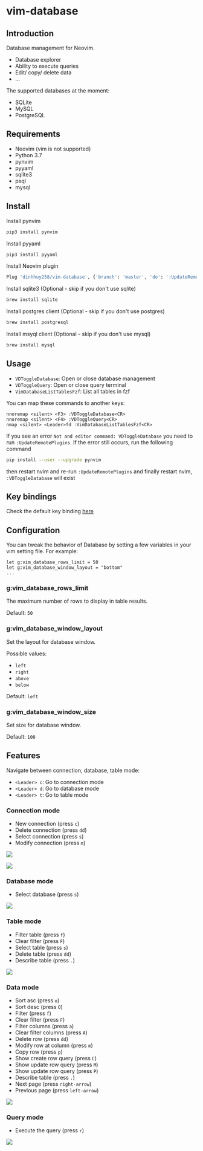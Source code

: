 # vim-database

## Introduction

Database management for Neovim. 

- Database explorer
- Ability to execute queries
- Edit/ copy/ delete data
- ...

The supported databases at the moment:

- SQLite
- MySQL
- PostgreSQL

## Requirements

- Neovim (vim is not supported)
- Python 3.7
- pynvim
- pyyaml
- sqlite3
- psql
- mysql

## Install

Install pynvim

```sh
pip3 install pynvim
```

Install pyyaml

```sh
pip3 install pyyaml
```

Install Neovim plugin

```sh
Plug 'dinhhuy258/vim-database', {'branch': 'master', 'do': ':UpdateRemotePlugins'}
```

Install sqlite3 (Optional - skip if you don't use sqlite)

```sh
brew install sqlite
```

Install postgres client (Optional - skip if you don't use postgres)

```sh
brew install postgresql
```

Install msyql client (Optional - skip if you don't use mysql)

```sh
brew install mysql
```

## Usage

- `VDToggleDatabase`: Open or close database management
- `VDToggleQuery`: Open or close query terminal
- `VimDatabaseListTablesFzf`: List all tables in fzf

You can map these commands to another keys:

```VimL
nnoremap <silent> <F3> :VDToggleDatabase<CR>
nnoremap <silent> <F4> :VDToggleQuery<CR>
nmap <silent> <Leader>fd :VimDatabaseListTablesFzf<CR>
```

If you see an error `Not and editor command: VDToggleDatabase` you need to run `:UpdateRemotePlugins`. If the error still occurs, run the following command

```sh
pip install --user --upgrade pynvim
```

then restart nvim and re-run `:UpdateRemotePlugins` and finally restart nvim, `:VDToggleDatabase` will exist

## Key bindings

Check the default key binding [here](https://github.com/dinhhuy258/vim-database/blob/master/rplugin/python3/database/configs/config.py)

## Configuration

You can tweak the behavior of Database by setting a few variables in your vim setting file. For example:

```VimL
let g:vim_database_rows_limit = 50
let g:vim_database_window_layout = "bottom"
...
```

### g:vim_database_rows_limit

The maximum number of rows to display in table results.

Default: `50`

### g:vim_database_window_layout

Set the layout for database window.

Possible values:
- `left`
- `right`
- `above`
- `below`

Default: `left`

### g:vim_database_window_size

Set size for database window.

Default: `100`


## Features

Navigate between connection, database, table mode:

- `<Leader> c`: Go to connection mode
- `<Leader> d`: Go to database mode
- `<Leader> t`: Go to table mode

### Connection mode

- New connection (press `c`)
- Delete connection (press `dd`)
- Select connection (press `s`)
- Modify connection (press `m`)

![](https://user-images.githubusercontent.com/17776979/126873230-3040adc1-a447-48c8-8d08-ee48c1b7f6c7.gif)

![](https://user-images.githubusercontent.com/17776979/126873229-b11b7b64-21d8-4d6b-baa0-0715fea4df6e.gif)

### Database mode

- Select database (press `s`)

![](https://user-images.githubusercontent.com/17776979/126873228-c7557467-a8c2-48bf-854e-a1b4f7bc6900.gif)

### Table mode

- Filter table (press `f`)
- Clear filter (press `F`)
- Select table (press `s`)
- Delete table (press `dd`)
- Describe table (press `.`)

![](https://user-images.githubusercontent.com/17776979/126873227-156b4675-a757-438a-be9d-445bf2e76933.gif)

### Data mode

- Sort asc (press `o`)
- Sort desc (press `O`)
- Filter (press `f`)
- Clear filter (press `F`)
- Filter columns (press `a`)
- Clear filter columns (press `A`)
- Delete row (press `dd`)
- Modify row at column (press `m`)
- Copy row (press `p`)
- Show create row query (press `C`)
- Show update row query (press `M`)
- Show update row query (press `P`)
- Describe table (press `.`)
- Next page (press `right-arrow`)
- Previous page (press `left-arrow`)

![](https://user-images.githubusercontent.com/17776979/126873221-ecc5081e-ecf2-4ca5-be0f-2b9c1658495a.gif)

### Query mode

- Execute the query (press `r`)

![](https://user-images.githubusercontent.com/17776979/126873722-d9445e96-555b-4c5a-8eab-0f3495994c73.gif)
